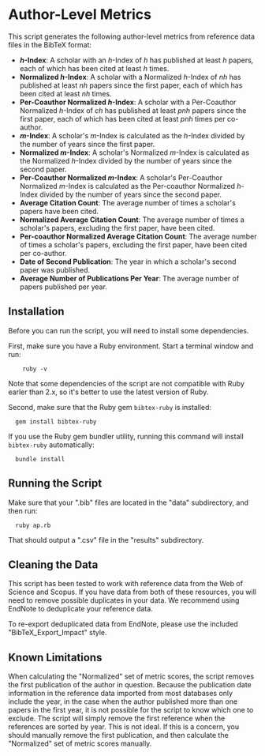# Author-Level Metrics

This script generates the following author-level metrics from reference data files in the BibTeX format:
* **_h_-Index**: A scholar with an *h*-Index of *h* has published at least *h* papers, each of which has been cited at least *h* times.
* **Normalized _h_-Index**: A scholar with a Normalized *h*-Index of *nh* has published at least *nh* papers since the first paper, each of which has been cited at least *nh* times.
* **Per-Coauthor Normalized _h_-Index**: A scholar with a Per-Coauthor Normalized *h*-Index of *ch* has published at least *pnh* papers since the first paper, each of which has been cited at least *pnh* times per co-author.
* **_m_-Index**: A scholar's *m*-Index is calculated as the *h*-Index divided by the number of years since the first paper.
* **Normalized _m_-Index**: A scholar's Normalized *m*-Index is calculated as the Normalized *h*-Index divided by the number of years since the second paper.
* **Per-Coauthor Normalized _m_-Index**: A scholar's Per-Coauthor Normalized *m*-Index is calculated as the Per-coauthor Normalized *h*-Index divided by the number of years since the second paper.
* **Average Citation Count**: The average number of times a scholar's papers have been cited.
* **Normalized Average Citation Count**: The average number of times a scholar's papers, excluding the first paper, have been cited.
* **Per-coauthor Normalized Average Citation Count**: The average number of times a scholar's papers, excluding the first paper, have been cited per co-author.
* **Date of Second Publication**: The year in which a scholar's second paper was published.
* **Average Number of Publications Per Year**: The average number of papers published per year.

## Installation

Before you can run the script, you will need to install some dependencies.

First, make sure you have a Ruby environment. Start a terminal window and run:
```
	ruby -v
```
Note that some dependencies of the script are not compatible with Ruby earler than 2.x, so it's better to use the latest version of Ruby.

Second, make sure that the Ruby gem `bibtex-ruby` is installed:
```
  gem install bibtex-ruby
```

If you use the Ruby gem bundler utility, running this command will install `bibtex-ruby` automatically:
```
  bundle install
```

## Running the Script

Make sure that your ".bib" files are located in the "data" subdirectory, and then run:
```
  ruby ap.rb
```
That should output a ".csv" file in the "results" subdirectory.

## Cleaning the Data

This script has been tested to work with reference data from the Web of Science and Scopus. If you have data from both of these resources, you will need to remove possible duplicates in your data. We recommend using EndNote to deduplicate your reference data.

To re-export deduplicated data from EndNote, please use the included "BibTeX_Export_Impact" style.

## Known Limitations

When calculating the "Normalized" set of metric scores, the script removes the first publication of the author in question. Because the publication date information in the reference data imported from most databases only include the year, in the case when the author published more than one papers in the first year, it is not possible for the script to know which one to exclude. The script will simply remove the first reference when the references are sorted by year. This is not ideal. If this is a concern, you should manually remove the first publication, and then calculate the "Normalized" set of metric scores manually.
